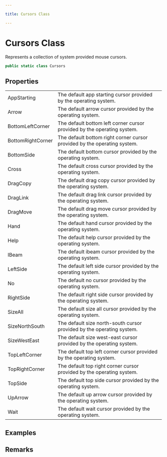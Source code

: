 ```yaml
---

title: Cursors Class

---
```


# Cursors Class

Represents a collection of system provided mouse cursors.

```csharp
public static class Cursors 
```

## Properties

<table>
<tr><td>AppStarting</td><td>The default app starting cursor provided by the operating system.</td></tr>
<tr><td>Arrow</td><td>The default arrow cursor provided by the operating system.</td></tr>
<tr><td>BottomLeftCorner</td><td>The default bottom left corner cursor provided by the operating system.</td></tr>
<tr><td>BottomRightCorner</td><td>The default bottom right corner cursor provided by the operating system.</td></tr>
<tr><td>BottomSide</td><td>The default bottom cursor provided by the operating system.</td></tr>
<tr><td>Cross</td><td>The default cross cursor provided by the operating system.</td></tr>
<tr><td>DragCopy</td><td>The default drag copy cursor provided by the operating system.</td></tr>
<tr><td>DragLink</td><td>The default drag link cursor provided by the operating system.</td></tr>
<tr><td>DragMove</td><td>The default drag move cursor provided by the operating system.</td></tr>
<tr><td>Hand</td><td>The default hand cursor provided by the operating system.</td></tr>
<tr><td>Help</td><td>The default help cursor provided by the operating system.</td></tr>
<tr><td>IBeam</td><td>The default ibeam cursor provided by the operating system.</td></tr>
<tr><td>LeftSide</td><td>The default left side cursor provided by the operating system.</td></tr>
<tr><td>No</td><td>The default no cursor provided by the operating system.</td></tr>
<tr><td>RightSide</td><td>The default right side cursor provided by the operating system.</td></tr>
<tr><td>SizeAll</td><td>The default size all cursor provided by the operating system.</td></tr>
<tr><td>SizeNorthSouth</td><td>The default size north-south cursor provided by the operating system.</td></tr>
<tr><td>SizeWestEast</td><td>The default size west-east cursor provided by the operating system.</td></tr>
<tr><td>TopLeftCorner</td><td>The default top left corner cursor provided by the operating system.</td></tr>
<tr><td>TopRightCorner</td><td>The default top right corner cursor provided by the operating system.</td></tr>
<tr><td>TopSide</td><td>The default top side cursor provided by the operating system.</td></tr>
<tr><td>UpArrow</td><td>The default up arrow cursor provided by the operating system.</td></tr>
<tr><td>Wait</td><td>The default wait cursor provided by the operating system.</td></tr>
</table>

<!-- Only change content below this line, anything above this line will be lost when regenerated. -->

## Examples

## Remarks

